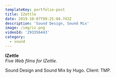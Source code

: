 ```yaml
---
templateKey: portfolio-post
title: IZettle
date: 2019-10-07T09:25:04.743Z
description: 'Sound Design, Sound Mix'
image: /img/iz.png
videoId: '293356443'
category:
  - sound
---
```

**IZettle**\
_Five Web films for IZettle._

Sound Design and Sound Mix by Hugo. Client: TMP.
